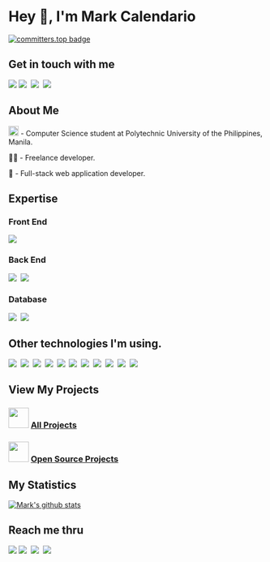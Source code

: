 <h1>Hey 👋, I'm Mark Calendario</h2>

[![committers.top badge](https://user-badge.committers.top/philippines/markcalendario.svg)](https://user-badge.committers.top/philippines/markcalendario)

<div>
  <h2>Get in touch with me</h2>
  <a href="https://markkennethcalendario.web.app"><img src="https://img.shields.io/badge/Portfolio-white?style=for-the-badge"></a>
  <a href="https://www.facebook.com/markcalendario"><img src="https://img.shields.io/badge/Facebook-3b5998?style=for-the-badge&logo=facebook&logoColor=white"></a>&nbsp;
  <a href="https://www.github.com/markcalendario"><img src="https://img.shields.io/badge/Github-f5f5f5?style=for-the-badge&logo=Github&logoColor=black"></a>&nbsp;
  <a href="https://www.linkedin.com/in/mark-kenneth-calendario"><img src="https://img.shields.io/badge/LinkedIn-0077B5?style=for-the-badge&logo=linkedin&logoColor=white"></a>&nbsp;
</div>

<div>
  <h2>About Me</h2>
  <p><img src="https://www.pup.edu.ph/about/images/PUPLogo.png" width="20px"/> - Computer Science student at Polytechnic University of the Philippines, Manila.</p>
  <p>👨‍💻 -  Freelance developer.</p>
  <p>🌱 -  Full-stack web application developer.</p>
</div>

<div>
  <h2>Expertise</h2>
  <div>
    <h3>Front End</h3>
    <img src="https://skillicons.dev/icons?i=vite,react,sass,javascript,html,css&perline=3" />
  </div>

  <div>
    <h3>Back End</h3>
    <img src="https://img.shields.io/badge/Node.JS-3C873A?style=for-the-badge&logo=node.js&logoColor=white"/>&nbsp;
    <img src="https://img.shields.io/badge/Express-333333?style=for-the-badge&logo=express&logoColor=white"/>&nbsp;
  </div>

  <div>
    <h3>Database</h3>
    <img src="https://img.shields.io/badge/MongoDB-3FA037?style=for-the-badge&logo=mongodb&logoColor=white"/>&nbsp;
    <img src="https://img.shields.io/badge/MYSQL-F29111?style=for-the-badge&logo=mysql&logoColor=white"/>&nbsp;
  </div>

  <h2>Other technologies I'm using.</h2>
  <div>
    <img src="https://img.shields.io/badge/Vite-9566FE?style=for-the-badge&logo=vite&logoColor=white"/>&nbsp;
    <img src="https://img.shields.io/badge/NGINX-009037?style=for-the-badge&logo=nginx&logoColor=white"/>&nbsp;
    <img src="https://img.shields.io/badge/NPM-C60001?style=for-the-badge&logo=npm&logoColor=white"/>&nbsp;
    <img src="https://img.shields.io/badge/Git-F1502F?style=for-the-badge&logo=git&logoColor=white"/>&nbsp;
    <img src="https://img.shields.io/badge/GitHub-202124?style=for-the-badge&logo=github&logoColor=white"/>&nbsp;
    <img src="https://img.shields.io/badge/Postman-ef5b25?style=for-the-badge&logo=Postman&logoColor=white"/>&nbsp;
    <img src="https://img.shields.io/badge/PM2-7F00FF?style=for-the-badge&logo=pm2&logoColor=white"/>&nbsp;
    <img src="https://img.shields.io/badge/Electron-B2E0E8?style=for-the-badge&logo=Electron&logoColor=black"/>&nbsp;
    <img src="https://img.shields.io/badge/VSCode-0078d7?style=for-the-badge&logo=visual%20studio%20code&logoColor=white"/>&nbsp;
    <img src="https://img.shields.io/badge/VPS Ubuntu-red?style=for-the-badge&logo=ubuntu&logoColor=white"/>&nbsp;
    <img src="https://img.shields.io/badge/Windows-0078D6?style=for-the-badge&logo=windows&logoColor=white"/>&nbsp;
  </div>
</div>

<div>
  <h2>View My Projects</h2>
  <h3> 
    <img src="https://acegif.com/wp-content/uploads/2020/b72nv6/partyparrt-21.gif" width="40"> <a href="https://markkennethcalendario.web.app#projects">All Projects</a>
  </h3>
  <h3> 
    <img src="https://acegif.com/wp-content/uploads/2020/b72nv6/partyparrt-21.gif" width="40"> <a href="https://github.com/markcalendario?tab=repositories">Open Source Projects</a>
  </h3>
</div>

<div>
  <h2> My Statistics </h2>

  [![Mark's github stats](https://github-readme-stats.vercel.app/api?username=markcalendario&theme=github_dark_dimmed&count_private=true&disable_animations=true)](https://github.com/markcalendario/)
</div>

<div>
  <h2>Reach me thru</h2>
  <a href="https://markkennethcalendario.web.app"><img src="https://img.shields.io/badge/Portfolio-white?style=for-the-badge"></a>
  <a href="https://www.facebook.com/markcalendario"><img src="https://img.shields.io/badge/Facebook-3b5998?style=for-the-badge&logo=facebook&logoColor=white"></a>&nbsp;
  <a href="https://www.github.com/markcalendario"><img src="https://img.shields.io/badge/Github-f5f5f5?style=for-the-badge&logo=Github&logoColor=black"></a>&nbsp;
  <a href="https://www.linkedin.com/in/mark-kenneth-calendario"><img src="https://img.shields.io/badge/LinkedIn-0077B5?style=for-the-badge&logo=linkedin&logoColor=white"></a>&nbsp;
</div>


